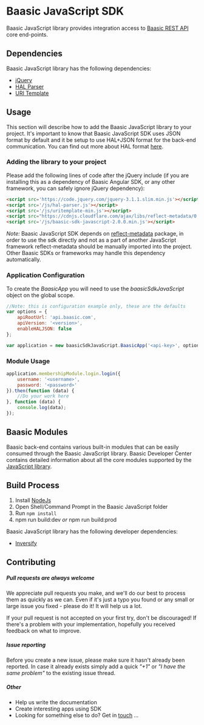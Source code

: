 # Baasic JavaScript SDK

Baasic JavaScript library provides integration access to [Baasic REST API](http://dev.baasic.com/api/reference/home) core end-points.

## Dependencies

Baasic JavaScript library has the following dependencies:

* [jQuery](https://jquery.com/)
* [HAL Parser](https://github.com/Baasic/angular-hal)
* [URI Template](https://github.com/Baasic/uritemplate-js)

## Usage

This section will describe how to add the Baasic JavaScript library to your project. It's important to know that Baasic JavaScript SDK uses JSON format by default and it be setup to use HAL+JSON format for the back-end communication. You can find out more about HAL format [here](http://stateless.co/hal_specification.html).

### Adding the library to your project

Please add the following lines of code after the jQuery include (if you are installing this as a dependency of Baasic Angular SDK, or any other framework, you can safely ignore jQuery dependency):

```html
<script src='https://code.jquery.com/jquery-3.1.1.slim.min.js'></script>
<script src='/js/hal-parser.js'></script>
<script src='/js/uritemplate-min.js'></script>
<script src="https://cdnjs.cloudflare.com/ajax/libs/reflect-metadata/0.1.10/Reflect.min.js"></script>
<script src='/js/baasic-sdk-javascript-2.0.0.min.js'></script>
```

*Note:* Baasic JavaScript SDK depends on [reflect-metadata](https://github.com/rbuckton/reflect-metadata) package, in order to use the sdk directly and not as a part of another JavaScript framework reflect-metadata should be manually imported into the project. Other Baasic SDKs or frameworks may handle this dependency automatically.

### Application Configuration

To create the _BaasicApp_ you will need to use the _baasicSdkJavaScript_ object on the global scope.

```javascript
//Note: this is configuration example only, these are the defaults
var options = {
    apiRootUrl: 'api.baasic.com',
    apiVersion: '<version>',
    enableHALJSON: false
};

var application = new baasicSdkJavaScript.BaasicApp('<api-key>', options);
```

### Module Usage

```javascript
application.membershipModule.login.login({
    username: '<username>',
    password: '<password>'
}).then(function (data) {
    //Do your work here
}, function (data) {
    console.log(data);
});
```


## Baasic Modules

Baasic back-end contains various built-in modules that can be easily consumed through the Baasic JavaScript library. Baasic Developer Center contains detailed information about all the core modules supported by the [JavaScript library](http://dev.baasic.com/sdk#JavaScript).

## Build Process

1. Install [NodeJs](http://nodejs.org/download/)
2. Open Shell/Command Prompt in the Baasic JavaScript folder
3. Run `npm install`
4. npm run build:dev _or_ npm run build:prod

Baasic JavaScript library has the following developer dependencies:

* [Inversify](http://inversify.io/)

## Contributing

##### Pull requests are always welcome

We appreciate pull requests you make, and we'll do our best to process them as quickly as we can. Even if it's just a typo you found or any small or large issue you fixed - please do it! It will help us a lot.

If your pull request is not accepted on your first try, don't be discouraged! If there's a problem with your implementation, hopefully you received feedback on what to improve.

##### Issue reporting

Before you create a new issue, please make sure it hasn't already been reported. In case it already exists simply add a quick _"+1"_ or _"I have the same problem"_ to the existing issue thread.

##### Other

* Help us write the documentation
* Create interesting apps using SDK
* Looking for something else to do? Get in <u>touch</u> ...
